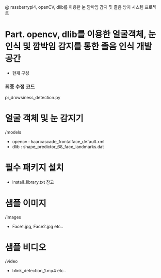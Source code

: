 @ rassberrypi4, openCV, dlib를 이용한 눈 깜박임 감지 및 졸음 방지 시스템 프로젝트
# Part. opencv, dlib를 이용한 얼굴객체, 눈 인식 및 깜박임 감지를 통한 졸음 인식 개발 공간

- 현재 구성 

### 최종 수정 코드
pi_drowsiness_detection.py

# 얼굴 객체 및 눈 감지기
/models
- opencv : haarcascade_frontalface_default.xml
- dlib : shape_predictor_68_face_landmarks.dat

# 필수 패키지 설치
- install_library.txt 참고

# 샘플 이미지
/images
- Face1.jpg, Face2.jpg etc..

# 샘플 비디오
/video
- blink_detection_1.mp4 etc..

